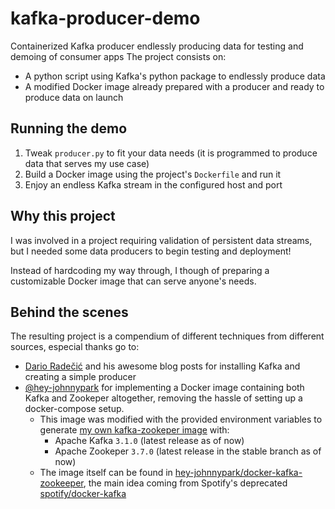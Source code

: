 # kafka-producer-demo
Containerized Kafka producer endlessly producing data for testing and demoing of consumer apps
The project consists on:
- A python script using Kafka's python package to endlessly produce data
- A modified Docker image already prepared with a producer and ready to produce data on launch

## Running the demo

1. Tweak `producer.py` to fit your data needs (it is programmed to produce data that serves my use case)
2. Build a Docker image using the project's `Dockerfile` and run it
3. Enjoy an endless Kafka stream in the configured host and port


## Why this project
I was involved in a project requiring validation of persistent data streams, but I needed some data producers to begin testing and deployment!

Instead of hardcoding my way through, I though of preparing a customizable Docker image that can serve anyone's needs.

## Behind the scenes
The resulting project is a compendium of different techniques from different sources,
especial thanks go to:
- [Dario Radečić](https://betterdatascience.com/author/dario/) and his awesome blog posts for installing Kafka and creating a simple producer
- [@hey-johnnypark](https://github.com/hey-johnnypark) for implementing a Docker image containing both Kafka and Zookeper altogether, removing the hassle of setting up a docker-compose setup.
  * This image was modified with the provided environment variables to generate [my own kafka-zookeper image](https://hub.docker.com/r/ulitol97/kafka-zookeeper) with:
    - Apache Kafka `3.1.0` (latest release as of now)
    - Apache Zookeper `3.7.0` (latest release in the stable branch as of now)
  * The image itself can be found in [hey-johnnypark/docker-kafka-zookeeper](https://github.com/hey-johnnypark/docker-kafka-zookeeper), the main idea coming from Spotify's deprecated [spotify/docker-kafka](https://github.com/spotify/docker-kafka)
